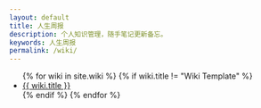 ```yaml
---
layout: default
title: 人生周报
description: 个人知识管理，随手笔记更新备忘。
keywords: 人生周报
permalink: /wiki/
---
```


<ul>
{% for wiki in site.wiki %}
{% if wiki.title != "Wiki Template" %}
<li><a href="{{ site.url }}{{ wiki.url }}">{{ wiki.title }}</a></li>
{% endif %}
{% endfor %}
</ul>

